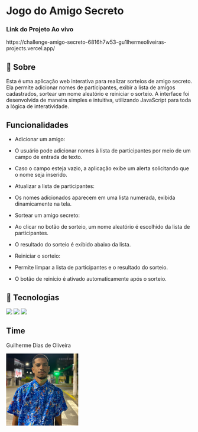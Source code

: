 <h1>Jogo do Amigo Secreto</h1>

<h3> Link do Projeto Ao vivo</h3>

<p>https://challenge-amigo-secreto-6816h7w53-gu1lhermeoliveiras-projects.vercel.app/</p>

<h2>🎯 Sobre</h2>

<p>Esta é uma aplicação web interativa para realizar sorteios de amigo secreto. Ela permite adicionar nomes de participantes, exibir a lista de amigos cadastrados, sortear um nome aleatório e reiniciar o sorteio. A interface foi desenvolvida de maneira simples e intuitiva, utilizando JavaScript para toda a lógica de interatividade.</p>

<h2>Funcionalidades</h2>

- Adicionar um amigo:

- O usuário pode adicionar nomes à lista de participantes por meio de um campo de entrada de texto.

- Caso o campo esteja vazio, a aplicação exibe um alerta solicitando que o nome seja inserido.

- Atualizar a lista de participantes:

- Os nomes adicionados aparecem em uma lista numerada, exibida dinamicamente na tela.

- Sortear um amigo secreto:

- Ao clicar no botão de sorteio, um nome aleatório é escolhido da lista de participantes.

- O resultado do sorteio é exibido abaixo da lista.

- Reiniciar o sorteio:

- Permite limpar a lista de participantes e o resultado do sorteio.

- O botão de reinício é ativado automaticamente após o sorteio.


<h2>🚀 Tecnologias</h2>

<div>
  <img src ="https://img.shields.io/badge/HTML-E34F26?style=for-the-badge&logo=html5&logoColor=white">
  <img src ="https://img.shields.io/badge/CSS-663399?&style=for-the-badge&logo=css3&logoColor=white">
   <img src ="https://img.shields.io/badge/JavaScript-F7DF1E?style=for-the-badge&logo=javascript&logoColor=black">

   
<h2>Time</h2>

<p>Guilherme Dias de Oliveira</p>
<div align="">
  <img src="assets/guilherme.jpg" width="195px">

</div>
